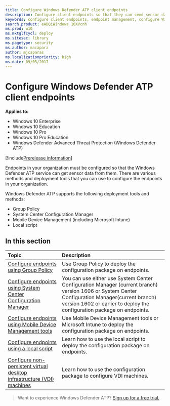 ```yaml
---
title: Configure Windows Defender ATP client endpoints
description: Configure client endpoints so that they can send sensor data to the Windows Defender ATP sensor.
keywords: configure client endpoints, endpoint management, configure Windows ATP endpoints, configure Windows Defender Advanced Threat Protection endpoints
search.product: eADQiWindows 10XVcnh
ms.prod: w10
ms.mktglfcycl: deploy
ms.sitesec: library
ms.pagetype: security
ms.author: macapara
author: mjcaparas
ms.localizationpriority: high
ms.date: 09/05/2017
---
```


# Configure Windows Defender ATP client endpoints

**Applies to:**

- Windows 10 Enterprise
- Windows 10 Education
- Windows 10 Pro
- Windows 10 Pro Education
- Windows Defender Advanced Threat Protection (Windows Defender ATP)

[!include[Prerelease information](prerelease.md)]

Endpoints in your organization must be configured so that the Windows Defender ATP service can get sensor data from them. There are various methods and deployment tools that you can use to configure the endpoints in your organization.

Windows Defender ATP supports the following deployment tools and methods:

- Group Policy
- System Center Configuration Manager
- Mobile Device Management (including Microsoft Intune)
- Local script

## In this section
Topic | Description
:---|:---
[Configure endpoints using Group Policy](configure-endpoints-gp-windows-defender-advanced-threat-protection.md) | Use Group Policy to deploy the configuration package on endpoints.
[Configure endpoints using System Center Configuration Manager](configure-endpoints-sccm-windows-defender-advanced-threat-protection.md) | You can use either use System Center Configuration Manager (current branch) version 1606 or System Center Configuration Manager(current branch) version 1602 or earlier to deploy the configuration package on endpoints.
[Configure endpoints using Mobile Device Management tools](configure-endpoints-mdm-windows-defender-advanced-threat-protection.md) | Use Mobile Device Management tools or Microsoft Intune to deploy the configuration package on endpoints.
[Configure endpoints using a local script](configure-endpoints-script-windows-defender-advanced-threat-protection.md) | Learn how to use the local script to deploy the configuration package on endpoints.
[Configure non-persistent virtual desktop infrastructure (VDI) machines](configure-endpoints-vdi-windows-defender-advanced-threat-protection.md) | Learn how to use the configuration package to configure VDI machines.


>Want to experience Windows Defender ATP? [Sign up for a free trial.](https://www.microsoft.com/en-us/WindowsForBusiness/windows-atp?ocid=docs-wdatp-configureendpoints-belowfoldlink)